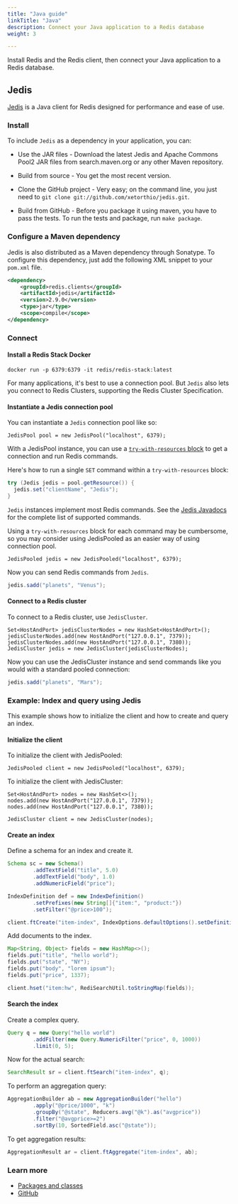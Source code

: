 ```yaml
---
title: "Java guide"
linkTitle: "Java"
description: Connect your Java application to a Redis database
weight: 3

---
```


Install Redis and the Redis client, then connect your Java application to a Redis database. 

## Jedis

[Jedis](https://github.com/redis/jedis) is a Java client for Redis designed for performance and ease of use.

### Install

To include `Jedis` as a dependency in your application, you can:

* Use the JAR files - Download the latest Jedis and Apache Commons Pool2 JAR files from search.maven.org or any other Maven repository.

* Build from source - You get the most recent version.

* Clone the GitHub project - Very easy; on the command line, you just need to `git clone git://github.com/xetorthio/jedis.git`.

* Build from GitHub - Before you package it using maven, you have to pass the tests. To run the tests and package, run `make package`.

### Configure a Maven dependency

Jedis is also distributed as a Maven dependency through Sonatype. To configure this dependency, just add the following XML snippet to your `pom.xml` file.

```XML
<dependency>
    <groupId>redis.clients</groupId>
    <artifactId>jedis</artifactId>
    <version>2.9.0</version>
    <type>jar</type>
    <scope>compile</scope>
</dependency>
```
### Connect

#### Install a Redis Stack Docker

```
docker run -p 6379:6379 -it redis/redis-stack:latest
```

For many applications, it's best to use a connection pool. But `Jedis` also lets you connect to Redis Clusters, supporting the Redis Cluster Specification.


#### Instantiate a Jedis connection pool

You can instantiate a `Jedis` connection pool like so:

```
JedisPool pool = new JedisPool("localhost", 6379);
```

With a JedisPool instance, you can use a [`try-with-resources` block](https://docs.oracle.com/javase/tutorial/essential/exceptions/tryResourceClose.html) to get a connection and run Redis commands.

Here's how to run a single `SET` command within a `try-with-resources` block:

```java
try (Jedis jedis = pool.getResource()) {
  jedis.set("clientName", "Jedis");
}
```

`Jedis` instances implement most Redis commands. See the [Jedis Javadocs](https://www.javadoc.io/doc/redis.clients/jedis/latest/redis/clients/jedis/Jedis.html) for the complete list of supported commands.

Using a `try-with-resources` block for each command may be cumbersome, so you may consider using JedisPooled as an easier way of using connection pool.

```
JedisPooled jedis = new JedisPooled("localhost", 6379);
```

Now you can send Redis commands from `Jedis`.

```java
jedis.sadd("planets", "Venus");
```

#### Connect to a Redis cluster

 To connect to a Redis cluster, use `JedisCluster`. 

```
Set<HostAndPort> jedisClusterNodes = new HashSet<HostAndPort>();
jedisClusterNodes.add(new HostAndPort("127.0.0.1", 7379));
jedisClusterNodes.add(new HostAndPort("127.0.0.1", 7380));
JedisCluster jedis = new JedisCluster(jedisClusterNodes);
```

Now you can use the JedisCluster instance and send commands like you would with a standard pooled connection:

```java
jedis.sadd("planets", "Mars");
```

### Example: Index and query using Jedis

This example shows how to initialize the client and how to create and query an index.

#### Initialize the client

To initialize the client with JedisPooled:

```
JedisPooled client = new JedisPooled("localhost", 6379);
```

To initialize the client with JedisCluster:

```
Set<HostAndPort> nodes = new HashSet<>();
nodes.add(new HostAndPort("127.0.0.1", 7379));
nodes.add(new HostAndPort("127.0.0.1", 7380));

JedisCluster client = new JedisCluster(nodes);
```

#### Create an index

Define a schema for an index and create it.

```java
Schema sc = new Schema()
        .addTextField("title", 5.0)
        .addTextField("body", 1.0)
        .addNumericField("price");

IndexDefinition def = new IndexDefinition()
        .setPrefixes(new String[]{"item:", "product:"})
        .setFilter("@price>100");

client.ftCreate("item-index", IndexOptions.defaultOptions().setDefinition(def), sc);
```

Add documents to the index.

```java
Map<String, Object> fields = new HashMap<>();
fields.put("title", "hello world");
fields.put("state", "NY");
fields.put("body", "lorem ipsum");
fields.put("price", 1337);

client.hset("item:hw", RediSearchUtil.toStringMap(fields));
```

#### Search the index

Create a complex query.

```java
Query q = new Query("hello world")
        .addFilter(new Query.NumericFilter("price", 0, 1000))
        .limit(0, 5);
```

Now for the actual search:

```java
SearchResult sr = client.ftSearch("item-index", q);
```

To perform an aggregation query:

```java
AggregationBuilder ab = new AggregationBuilder("hello")
        .apply("@price/1000", "k")
        .groupBy("@state", Reducers.avg("@k").as("avgprice"))
        .filter("@avgprice>=2")
        .sortBy(10, SortedField.asc("@state"));
```

To get aggregation results:

```java
AggregationResult ar = client.ftAggregate("item-index", ab);
```

### Learn more

* [Packages and classes](https://www.javadoc.io/doc/redis.clients/jedis/latest/index.html)
* [GitHub](https://github.com/redis/jedis)
 
